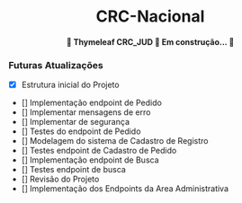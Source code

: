<h1 align="center">CRC-Nacional</h1>

<h4 align="center"> 
	🚧  Thymeleaf CRC_JUD 🚀 Em construção...  🚧
</h4>


### Futuras Atualizações
- [x] Estrutura inicial do Projeto
- [] Implementação endpoint de Pedido
- [] Implementar mensagens de erro
- [] Implementar de segurança
- [] Testes do endpoint de Pedido
- [] Modelagem do sistema de Cadastro de Registro
- [] Testes endpoint de Cadastro de Pedido
- [] Implementação endpoint de Busca
- [] Testes endpoint de busca
- [] Revisão do Projeto
- [] Implementação dos Endpoints da Area Administrativa
